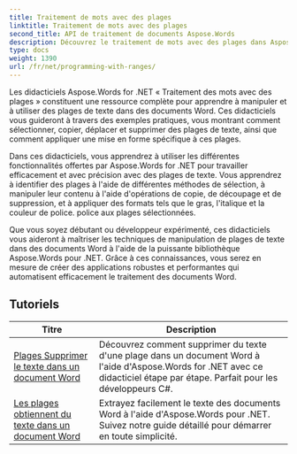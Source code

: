 ```yaml
---
title: Traitement de mots avec des plages
linktitle: Traitement de mots avec des plages
second_title: API de traitement de documents Aspose.Words
description: Découvrez le traitement de mots avec des plages dans Aspose.Words for .NET. Apprenez à manipuler et à formater des plages de texte spécifiques dans des documents Word à l'aide de didacticiels étape par étape et d'exemples de codes.
type: docs
weight: 1390
url: /fr/net/programming-with-ranges/
---
```

Les didacticiels Aspose.Words for .NET « Traitement des mots avec des plages » constituent une ressource complète pour apprendre à manipuler et à utiliser des plages de texte dans des documents Word. Ces didacticiels vous guideront à travers des exemples pratiques, vous montrant comment sélectionner, copier, déplacer et supprimer des plages de texte, ainsi que comment appliquer une mise en forme spécifique à ces plages.

Dans ces didacticiels, vous apprendrez à utiliser les différentes fonctionnalités offertes par Aspose.Words for .NET pour travailler efficacement et avec précision avec des plages de texte. Vous apprendrez à identifier des plages à l'aide de différentes méthodes de sélection, à manipuler leur contenu à l'aide d'opérations de copie, de découpage et de suppression, et à appliquer des formats tels que le gras, l'italique et la couleur de police. police aux plages sélectionnées.

Que vous soyez débutant ou développeur expérimenté, ces didacticiels vous aideront à maîtriser les techniques de manipulation de plages de texte dans des documents Word à l'aide de la puissante bibliothèque Aspose.Words pour .NET. Grâce à ces connaissances, vous serez en mesure de créer des applications robustes et performantes qui automatisent efficacement le traitement des documents Word.

 ## Tutoriels
| Titre | Description |
| --- | --- |
| [Plages Supprimer le texte dans un document Word](./ranges-delete-text/) | Découvrez comment supprimer du texte d'une plage dans un document Word à l'aide d'Aspose.Words for .NET avec ce didacticiel étape par étape. Parfait pour les développeurs C#. |
| [Les plages obtiennent du texte dans un document Word](./ranges-get-text/) | Extrayez facilement le texte des documents Word à l'aide d'Aspose.Words pour .NET. Suivez notre guide détaillé pour démarrer en toute simplicité. |